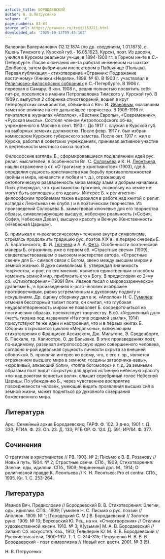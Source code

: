```yaml
---
article_title: БОРОДАЕВСКИЙ
author: Н. В.Петрусенко
volume: '6'
page_numbers: 83-84
source_url: https://pravenc.ru/text/153221.html
downloaded_at: '2025-10-13T09:45:10Z'
---
```


Валериан Валерианович (12.12.1874 (по др. сведениям, 1.01.1875), с. Кшень Тимского у. Курской губ.- 16.05.1923, Курск), поэт. Из дворян, учился в Курском реальном уч-ще, в 1894-1900 гг. в Горном ин-те в С.-Петербурге. После окончания ин-та работал инженером на шахтах Донбасса, затем фабричным инспектором в Пабьянице (Польша). Первая публикация - стихотворение «Странник: Подражание восточному» (Книжки «Недели». 1899. № 6). В 1903 г. участвовал в [Религиозно-философских собраниях](<https://pravenc.ru/text/Религиозно-философских собраниях.html>) в С.-Петербурге. В 1906 г. переехал в Самару. В кон. 1908 г., решив полностью посвятить себя лит-ре, поселился в имении Петропавловка Тимского у. Курской губ. В 1909 г. выпустил 2 сборника стихотворений, вошел в круг петербургских символистов, сблизился с Вяч. И. [Ивановым](https://pravenc.ru/text/Ивановым.html), оказавшим заметное влияние на его дальнейшее творчество. В 1909-1916 гг. печатался в журналах «Аполлон», «Вестник Европы», «Современник», «Русская мысль». Состоял членом Антропософского об-ва, учрежденного в Москве в сент. 1913 г. До 1917 г. служил в Курской губ. на выборных земских должностях. После февр. 1917 г. был избран комиссаром Курского губернского земства. После окт. 1917 г. жил в Курске, работал в советских учреждениях, принимал активное участие в деятельности местного союза поэтов.

Философские взгляды Б., сформировавшиеся под влиянием идей рус. религ. мыслителей, в особенности Вл. С. [Соловьёва](https://pravenc.ru/text/Соловьёв.html) и К. Н. [Леонтьева](https://pravenc.ru/text/Леонтьева.html), нашли отражение в ст. «О трагизме в христианстве» (1903), где Б. определил сущность христианства как борьбу противоположностей (войны и мира, ненависти и любви и т. д.), отражающую онтологическую раздвоенность мира между злым и добрым началами. Поэт утверждал, что христианство трагично, поскольку на земле не могут быть воплощены его идеалы. Интерес Б. к религиозно-философским проблемам также выразился в работе над книгой о религ. взглядах Леонтьева (не опубл.) и в поэтическом творчестве. Из произведений Соловьёва Б. заимствовал ключевые для его творчества образы, символизирующие высшую, небесную реальность («София, София, Небесная Дева»), высшую красоту и Вечную Женственность («Небесная Царица»).

Б. примыкал к «неоклассическому» течению внутри символизма, стремясь продолжить традицию рус. поэтов XIX в., в первую очередь Е. А. Баратынского, Ф. И. [Тютчева](https://pravenc.ru/text/Тютчева.html) и А. А. [Фета](https://pravenc.ru/text/Фета.html). Особенности поэтической манеры Б. отразились уже в первом сб. «Страстные свечи» (1909), свидетельствовавшем о высоком мастерстве автора. «Страстные свечи» для Б.- символ связи с Богом, звено между высшим миром и земной жизнью. В духе символизма Б. утверждал значимость творчества, к-рое, по его мнению, является единственным способом изменить земной мир, приблизить его к Богу. В предисловии ко 2-му сб. «Стихотворения» (1909) Вяч. Иванов писал о мировоззренческом дуализме Б., в произведениях к-рого человек изображен противоречивым, равно устремленным к духовному подвигу и искушениям. Др. оценку сборнику дал в ж. «Аполлон» Н. С. [Гумилёв](https://pravenc.ru/text/Гумилёв.html): отмечая бесспорный талант поэта, он считал, что глубокая неудовлетворенность миром не позволяет Б. сосредоточиться на поэтических образах, препятствует творчеству. В сб. «Уединенный дол» (часть тиража под названием «На лоне родимой земли», 1914) присутствуют те же идеи и настроения, что и в первых книгах Б. Сборник открывается циклом «Медальоны», включающим стихотворения о Франциске Ассизском, Дж. Мильтоне, Э. Сведенборге, Б. Паскале, гр. Калиостро, О. де Бальзаке. В этих произведениях поэт, по-видимому, развивал антропософскую идею совершенного человека, согласно к-рой идеальная сущность личности скрыта за внешней оболочкой. Б. проявлял интерес ко всему, что, с его т. зр., является отражением высшего мира в земном: «седины затворника-аввы», «юродивый, алкающий боли», «толпа богомолок» и т. д. За земными образами поэт видит сокрытую для других истинную небесную красоту «по-над рокотом пенистых волн», слышит серебряный голос Небесной Царицы. По убеждению Б., через чувственное восприятие повседневности человек, умеющий видеть проявления высших сил в земной жизни, может подняться до духовного созерцания божественного мира.

## Литература

Арх.: Семейный архив Бородаевских; ГАРФ. Ф. 102. 3 д-во, 1901 г. Д. 330; РГИА. Ф. 23. Оп. 23. Д. 133; РГБ ОР. Ф. 124. Д. 591; ИРЛИ. Ф. 377.

## Сочинения

О трагизме в христианстве // РВ. 1903. № 2; Письмо к В. В. Розанову // Новый путь. 1904. № 2; Страстные свечи. СПб., 1909; Стихотворения: Элегии, оды, идиллии. СПб., 1909; Уединенный дол. М., 1914; О религиозной правде К. Леонтьева // К. Н. Леонтьев: Pro et contra. СПб., 1995. Кн. 1. С. 253-264.

## Литература

Иванов Вяч. Предисловие // Бородаевский В. В. Стихотворения: Элегии, оды, идиллии. СПб., 1909; Гумилев Н. С. Письма о рус. поэзии // Аполлон. 1909. № 1; [Городецкий С. М.] В. Бородаевский // Золотое руно. 1909. № 10; Верховский Ю. Рец. на кн. «Стихотворения» // Отклики художественной жизни. 1910. № 3; К[узьмин] М. А. В. Бородаевский // Зилант: Сб. искусства. Каз., 1913; Гельперин Ю. М. В. В. Бородаевский // Русские писатели, 1800-1917. Т. 1. С. 314-315; Петрусенко Н. В. В. В. Бородаевский - поэт символизма // Новый ист. вестн. 2001. № 3 (5).

Н. В.  Петрусенко
